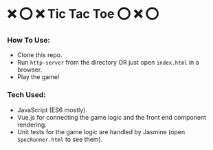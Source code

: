 # ❌ ⭕️ ❌ Tic Tac Toe ⭕️ ❌ ⭕️

### How To Use:

- Clone this repo.
- Run `http-server` from the directory OR just open `index.html` in a browser.
- Play the game!

### Tech Used:

- JavaScript (ES6 mostly).
- Vue.js for connecting the game logic and the front end component rendering.
- Unit tests for the game logic are handled by Jasmine (open `SpecRunner.html` to see them).

